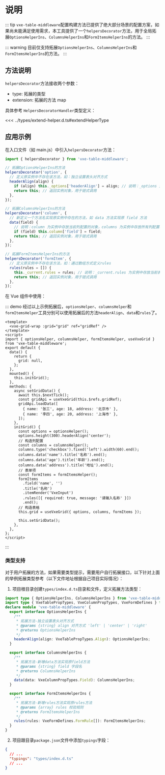 # 说明

::: tip
`vxe-table-middleware`配置构建方法已提供了绝大部分场景的配置方案，如果尚未能满足使用需求，本工具提供了一个`helpersDecorator`方法，用于全局拓展`OptionsHelperIns`、`ColumnsHelperIns`和`FormItemsHelperIns`的方法。
:::

::: warning
目前仅支持拓展`OptionsHelperIns`、`ColumnsHelperIns`和`FormItemsHelperIns`的方法。
:::

## 方法说明

`helpersDecorator`方法接收两个参数：

- type: 拓展的类型
- extension: 拓展的方法 map

具体参考 `HelpersDecoratorHandler`类型定义：

<<< ../types/extend-helper.d.ts#extendHelperType

## 应用示例

在入口文件（如 main.js）中引入`helpersDecorator`方法：

```js
import { helpersDecorator } from 'vxe-table-middleware';

// 拓展OptionsHelperIns的方法
helpersDecorator('option', {
  // 定义原实例中不存在该方法，如：独立设置表头对齐方式
  headerAlign(align) {
    if (align) this._options['headerAlign'] = align; // 说明：_options 为实例中存放配置的对象
    return this; // 返回实例对象，用于链式调用
  },
});

// 拓展ColumnsHelperIns的方法
helpersDecorator('column', {
  // 新定义一个方法名实现原实例中存在的方法，如 data 方法实现原 field 方法
  data(field) {
    // 说明：column 为实例中存放当前列配置的对象，columns 为实例中存放所有列配置项的对象
    if (field) this.column['field'] = field;
    return this; // 返回实例对象，用于链式调用
  },
});

// 拓展FormItemsHelperIns的方法
helpersDecorator('formItem', {
  // 定义原实例中不存在该方法，如：通过数组方式定义rules
  rules(rules = []) {
    this._current.rules = rules; // 说明：_current.rules 为实例中存放当前表单验证规则
    return this; // 返回实例对象，用于链式调用
  },
});
```

在 Vue 组件中使用：

::: demo 经过以上示例拓展后，`optionsHelper`、`columnsHelper`和`formItemsHelper`工具分别可以使用拓展后的方法`headerAlign`、`data`和`rules`了。

```vue {26,30-32,39}
<template>
  <vxe-grid-wrap :grid="grid" ref="gridRef" />
</template>
<script>
import { optionsHelper, columnsHelper, formItemsHelper, useVxeGrid } from 'vxe-table-middleware';
export default {
  data() {
    return {
      grid: null,
    };
  },
  mounted() {
    this.initGrid();
  },
  methods: {
    async setGridData() {
      await this.$nextTick();
      const gridApi = useVxeGrid(this.$refs.gridRef);
      gridApi.loadData([
        { name: '张三', age: 18, address: '北京市' },
        { name: '李四', age: 20, address: '上海市' },
      ]);
    },
    initGrid() {
      const options = optionsHelper();
      options.height(300).headerAlign('center');
      // 构造列配置
      const columns = columnsHelper();
      columns.type('checkbox').fixed('left').width(60).end();
      columns.data('name').title('名称').end();
      columns.data('age').title('年龄').end();
      columns.data('address').title('地址').end();
      // 表单项
      const formItems = formItemsHelper();
      formItems
        .field('name', '')
        .title('名称')
        .itemRender('VxeInput')
        .rules([{ required: true, message: '请输入名称' }])
        .end();
      // 构造表格
      this.grid = useVxeGrid({ options, columns, formItems });

      this.setGridData();
    },
  },
};
</script>
```

:::

### 类型支持

对于用户拓展的方法，如果需要类型提示，需要用户自行拓展接口，以下针对上面的举例拓展类型参考（以下文件地址根据自己项目实际情况）：

1. 项目根目录创建`types/index.d.ts`目录和文件，定义拓展方法类型：

```TypeScript
import type { OptionsHelperIns, ColumnsHelperIns } from 'vxe-table-middleware';
import type { VxeTablePropTypes, VxeColumnPropTypes, VxeFormDefines } from 'vxe-table';
declare module 'vxe-table-middleware' {
  export interface OptionsHelperIns {
    /**
     * 拓展方法-独立设置表头对齐方式
     * @params {string} align 对齐方式 'left' | 'center' | 'right'
     * @returns OptionsHelperIns
     */
    headerAlign(align: VxeTablePropTypes.Align): OptionsHelperIns;
  }

  export interface ColumnsHelperIns {
    /**
     * 拓展方法-新增data方法实现原field方法
     * @params {string} field 字段名
     * @returns ColumnsHelperIns
     */
    data(data: VxeColumnPropTypes.Field): ColumnsHelperIns;
  }

  export interface FormItemsHelperIns {
    /**
     * 拓展方法-新增rules方法实现原rules方法
     * @params {array} rules 校验规则
     * @returns FormItemsHelperIns
     */
    rules(rules: VxeFormDefines.FormRule[]): FormItemsHelperIns;
  }
}
```

2. 项目跟目录`package.json`文件中添加`typings`字段：

```json
{
  // ...
  "typings": "types/index.d.ts"
  // ...
}
```
